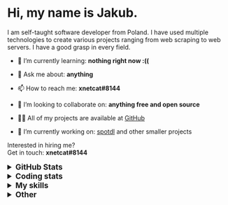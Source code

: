 # Hi, my name is Jakub.

I am self-taught software developer from Poland. I have used multiple technologies to create various projects ranging from web scraping to web servers. I have a good grasp in every field.

- 🌱 I’m currently learning: **nothing right now :((**

- 💬 Ask me about: **anything**

- 📫 How to reach me: **xnetcat#8144**

- 👯 I’m looking to collaborate on: **anything free and open source**

- 👨‍💻 All of my projects are available at [GitHub](https://github.com/xnetcat?tab=repositories)

- 🔭 I’m currently working on: [spotdl](https://github.com/spotDL/spotify-downloader) and other smaller projects

Interested in hiring me?  
Get in touch: **xnetcat#8144**

<details>
  <summary style="font-size:1.25em"><strong>GitHub Stats</strong></summary>
  <a href="https://github.com/anuraghazra/github-readme-stats" title="Go to Source">
    <img height=175 align="center" src="https://github-readme-stats.vercel.app/api?username=xnetcat&show_icons=true&theme=gotham">
  </a>
  <a href="https://github.com/anuraghazra/github-readme-stats">
  <img height=175 align="center" src="https://github-readme-stats.vercel.app/api/top-langs/?username=xnetcat&title_color=2aa889&text_color=99d1ce&icon_color=2bbc8a&bg_color=0c1014&langs_count=8&layout=compact" />
  </a>
</details>

<details>
  <summary style="font-size:1.25em"><strong>Coding stats</strong></summary>
  <!--START_SECTION:waka-->
<div class="waka-stats"><strong>🐱 My Github Data</strong>
<ul>
<li>🏆 843 Contributions in the Year 2022
<li>📦 65.0 kB Used in Github's Storage
<li>💼 Opted to Hire
<li>📜 21 Public Repositories
<li>🔑 1 Private Repository
</ul><pre lang="text">
<strong>📅 I'm Most Productive on Thursday</strong>
<code>Monday       69 commits     ██░░░░░░░░░░░░░░░░░░░░░░░   9.86% 
Tuesday      103 commits    ███░░░░░░░░░░░░░░░░░░░░░░   14.71% 
Wednesday    76 commits     ██░░░░░░░░░░░░░░░░░░░░░░░   10.86% 
Thursday     117 commits    ████░░░░░░░░░░░░░░░░░░░░░   16.71% 
Friday       103 commits    ███░░░░░░░░░░░░░░░░░░░░░░   14.71% 
Saturday     116 commits    ████░░░░░░░░░░░░░░░░░░░░░   16.57% 
Sunday       116 commits    ████░░░░░░░░░░░░░░░░░░░░░   16.57%</code>
</pre>

<pre lang="text"><strong>📊 This Week I Spent My Time On</strong>
<code>⌚︎  Time Zone: Europe/Warsaw
💬︎  Programming Languages: 
Python                   3 hrs 4 mins        ██████████████████░░░░░░░   72.33% 
YAML                     28 mins             ██░░░░░░░░░░░░░░░░░░░░░░░   11.37% 
Docker                   22 mins             ██░░░░░░░░░░░░░░░░░░░░░░░   8.67% 
TOML                     12 mins             █░░░░░░░░░░░░░░░░░░░░░░░░   4.92% 
HTML                     5 mins              ░░░░░░░░░░░░░░░░░░░░░░░░░   2.0%
🔥  Editors: 
VS Code                  4 hrs 14 mins       █████████████████████████   100.0%
🐱‍‍💻   Projects: 
spotify-downloader       4 hrs 7 mins        ████████████████████████░   97.11% 
bypass_utility           7 mins              ░░░░░░░░░░░░░░░░░░░░░░░░░   2.89%
‍‍💻   Operating System: 
Windows                  4 hrs 14 mins       █████████████████████████   100.0%</code></pre><pre lang="text">
<strong>I Mostly Code in Python</strong>
<code>Python                   11 repos            █████████████░░░░░░░░░░░░   55.0% 
JavaScript               4 repos             █████░░░░░░░░░░░░░░░░░░░░   20.0% 
HTML                     2 repos             ██░░░░░░░░░░░░░░░░░░░░░░░   10.0% 
Jupyter Notebook         1 repo              █░░░░░░░░░░░░░░░░░░░░░░░░   5.0% 
Shell                    1 repo              █░░░░░░░░░░░░░░░░░░░░░░░░   5.0%</code>
</pre>

**Timeline**

![Chart not found](https://raw.githubusercontent.com/xnetcat/xnetcat/master/charts/bar_graph.png) 

</div>
<!--END_SECTION:waka-->
</details>

<details>
  <summary style="font-size:1.25em"><strong>My skills</strong></summary>
 
 ## Languages

![JavaScript](https://img.shields.io/badge/javascript%20-%23323330.svg?&style=for-the-badge&logo=javascript&logoColor=%23F7DF1E)
![Python](https://img.shields.io/badge/python%20-%2314354C.svg?&style=for-the-badge&logo=python&logoColor=white)
![HTML5](https://img.shields.io/badge/html5%20-%23E34F26.svg?&style=for-the-badge&logo=html5&logoColor=white)
![CSS3](https://img.shields.io/badge/css3%20-%231572B6.svg?&style=for-the-badge&logo=css3&logoColor=white)
![Shell Script](https://img.shields.io/badge/shell_script%20-%23121011.svg?&style=for-the-badge&logo=gnu-bash&logoColor=white)
![Markdown](https://img.shields.io/badge/markdown-%23000000.svg?&style=for-the-badge&logo=markdown&logoColor=white)

## Frameworks

![Flask](https://img.shields.io/badge/flask%20-%23000.svg?&style=for-the-badge&logo=flask&logoColor=white)
![Selenium](https://img.shields.io/badge/selenium%20-%2343B02A.svg?&style=for-the-badge&logo=selenium&logoColor=white)

## Version Control

![Git](https://img.shields.io/badge/git%20-%23F05033.svg?&style=for-the-badge&logo=git&logoColor=white)
![GitHub](https://img.shields.io/badge/github%20-%23121011.svg?&style=for-the-badge&logo=github&logoColor=white)

## CI

![GitHub Actions](https://img.shields.io/badge/github%20actions%20-%232671E5.svg?&style=for-the-badge&logo=github%20actions&logoColor=white)

## Other

![Jupyter](https://img.shields.io/badge/Jupyter%20-%23F37626.svg?&style=for-the-badge&logo=Jupyter&logoColor=white)

</details>

<details>
  <summary style="font-size:1.25em"><strong>Other</strong></summary>

## Contact

[![protonmail](https://img.shields.io/badge/protonmail-%238B89CC.svg?&style=for-the-badge&logo=protonmail&logoColor=white)](mailto:xnetcat@pm.me)
[![gmail](https://img.shields.io/badge/gmail-%23D14836.svg?&style=for-the-badge&logo=gmail&logoColor=white)](mailto:xnetcat.dev@gmail.com)
![discord](https://img.shields.io/badge/xnetcat%238144-7289DA.svg?&style=for-the-badge&logo=discord&logoColor=white)

</details>

